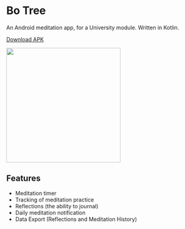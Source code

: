 # Bo Tree

An Android meditation app, for a University module. Written in Kotlin.

[Download APK](https://github.com/arrivance/botree/raw/master/app/release/app-release.apk)

<img src="https://github.com/arrivance/botree/assets/6233468/6e68eeed-64ed-49de-8031-4b227d30d04f" width="300px">

## Features
- Meditation timer
- Tracking of meditation practice
- Reflections (the ability to journal)
- Daily meditation notification
- Data Export (Reflections and Meditation History)
